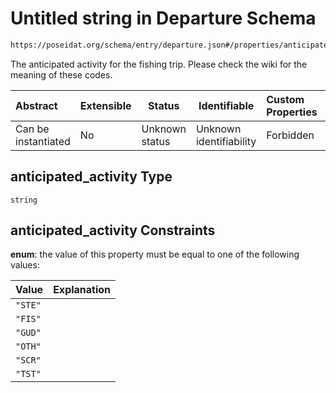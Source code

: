 # Untitled string in Departure Schema

```txt
https://poseidat.org/schema/entry/departure.json#/properties/anticipated_activity
```

The anticipated activity for the fishing trip. Please check the wiki for the meaning of these codes.


| Abstract            | Extensible | Status         | Identifiable            | Custom Properties | Additional Properties | Access Restrictions | Defined In                                                              |
| :------------------ | ---------- | -------------- | ----------------------- | :---------------- | --------------------- | ------------------- | ----------------------------------------------------------------------- |
| Can be instantiated | No         | Unknown status | Unknown identifiability | Forbidden         | Allowed               | none                | [departure.json\*](schemas/entry/departure.json "open original schema") |

## anticipated_activity Type

`string`

## anticipated_activity Constraints

**enum**: the value of this property must be equal to one of the following values:

| Value   | Explanation |
| :------ | ----------- |
| `"STE"` |             |
| `"FIS"` |             |
| `"GUD"` |             |
| `"OTH"` |             |
| `"SCR"` |             |
| `"TST"` |             |
